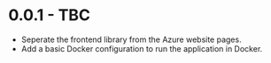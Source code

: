 0.0.1 - TBC
===============
- Seperate the frontend library from the Azure website pages.
- Add a basic Docker configuration to run the application in Docker.
